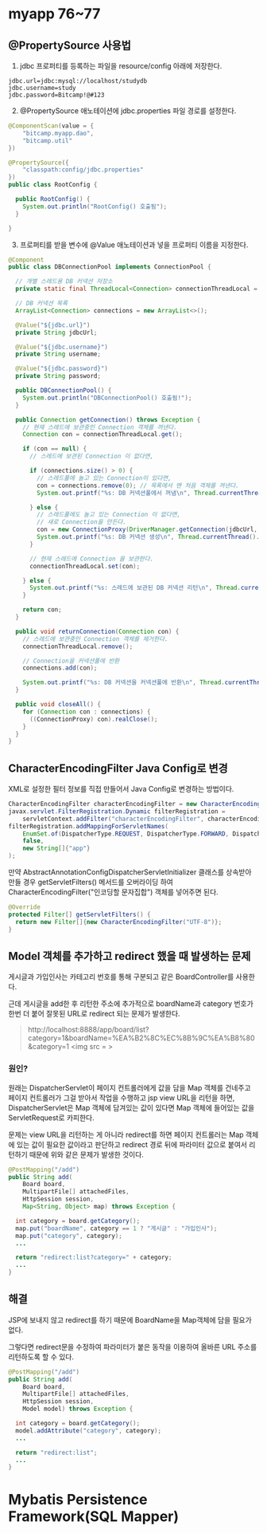 # myapp 76~77
## @PropertySource 사용법
1) jdbc 프로퍼티를 등록하는 파일을 resource/config 아래에 저장한다.
```properties
jdbc.url=jdbc:mysql://localhost/studydb
jdbc.username=study
jdbc.password=Bitcamp!@#123
```

2) @PropertySource 애노테이션에 jdbc.properties 파일 경로를 설정한다.
```java
@ComponentScan(value = {
    "bitcamp.myapp.dao",
    "bitcamp.util"
})

@PropertySource({
    "classpath:config/jdbc.properties"
})
public class RootConfig {

  public RootConfig() {
    System.out.println("RootConfig() 호출됨");
  }

}
```

3) 프로퍼티를 받을 변수에 @Value 애노테이션과 넣을 프로퍼티 이름을 지정한다.
```java
@Component
public class DBConnectionPool implements ConnectionPool {

  // 개별 스레드용 DB 커넥션 저장소
  private static final ThreadLocal<Connection> connectionThreadLocal = new ThreadLocal<>();

  // DB 커넥션 목록
  ArrayList<Connection> connections = new ArrayList<>();

  @Value("${jdbc.url}")
  private String jdbcUrl;

  @Value("${jdbc.username}")
  private String username;

  @Value("${jdbc.password}")
  private String password;

  public DBConnectionPool() {
    System.out.println("DBConnectionPool() 호출됨!");
  }

  public Connection getConnection() throws Exception {
    // 현재 스레드에 보관중인 Connection 객체를 꺼낸다.
    Connection con = connectionThreadLocal.get();

    if (con == null) {
      // 스레드에 보관된 Connection 이 없다면,

      if (connections.size() > 0) {
        // 스레드풀에 놀고 있는 Connection이 있다면,
        con = connections.remove(0); // 목록에서 맨 처음 객체를 꺼낸다.
        System.out.printf("%s: DB 커넥션풀에서 꺼냄\n", Thread.currentThread().getName());

      } else {
        // 스레드풀에도 놀고 있는 Connection 이 없다면,
        // 새로 Connection을 만든다.
        con = new ConnectionProxy(DriverManager.getConnection(jdbcUrl, username, password), this);
        System.out.printf("%s: DB 커넥션 생성\n", Thread.currentThread().getName());
      }

      // 현재 스레드에 Connection 을 보관한다.
      connectionThreadLocal.set(con);

    } else {
      System.out.printf("%s: 스레드에 보관된 DB 커넥션 리턴\n", Thread.currentThread().getName());
    }

    return con;
  }

  public void returnConnection(Connection con) {
    // 스레드에 보관중인 Connection 객체를 제거한다.
    connectionThreadLocal.remove();

    // Connection을 커넥션풀에 반환
    connections.add(con);

    System.out.printf("%s: DB 커넥션을 커넥션풀에 반환\n", Thread.currentThread().getName());
  }

  public void closeAll() {
    for (Connection con : connections) {
      ((ConnectionProxy) con).realClose();
    }
  }
}

```
## CharacterEncodingFilter Java Config로 변경
XML로 설정한 필터 정보를 직접 만들어서 Java Config로 변경하는 방법이다.
```java
CharacterEncodingFilter characterEncodingFilter = new CharacterEncodingFilter("UTF-8");
javax.servlet.FilterRegistration.Dynamic filterRegistration =
    servletContext.addFilter("characterEncodingFilter", characterEncodingFilter);
filterRegistration.addMappingForServletNames(
    EnumSet.of(DispatcherType.REQUEST, DispatcherType.FORWARD, DispatcherType.INCLUDE),
    false,
    new String[]{"app"}
);
```

만약 AbstractAnnotationConfigDispatcherServletInitializer 클래스를 상속받아 만들 경우 getServletFilters() 메서드를 오버라이딩 하여 CharacterEncodingFilter("인코딩할 문자집합") 객체를 넣어주면 된다.
```java
@Override
protected Filter[] getServletFilters() {
  return new Filter[]{new CharacterEncodingFilter("UTF-8")};
}
```


## Model 객체를 추가하고 redirect 했을 때 발생하는 문제
게시글과 가입인사는 카테고리 번호를 통해 구분되고 같은 BoardController를 사용한다.

근데 게시글을 add한 후 리턴한 주소에 추가적으로 boardName과 category 번호가 한번 더 붙어 잘못된 URL로 redirect 되는 문제가 발생한다. 
>http://localhost:8888/app/board/list?category=1&boardName=%EA%B2%8C%EC%8B%9C%EA%B8%80&category=1
<img src = >

### 원인?
원래는 DispatcherServlet이 페이지 컨트롤러에게 값을 담을 Map 객체를 건네주고 페이지 컨트롤러가 그걸 받아서 작업을 수행하고 jsp view URL을 리턴을 하면, DispatcherServlet은 Map 객체에 담겨있는 값이 있다면 Map 객체에 들어있는 값을 ServletRequest로 카피한다.

문제는 view URL을 리턴하는 게 아니라 redirect를 하면 페이지 컨트롤러는 Map 객체에 있는 값이 필요한 값이라고 판단하고 redirect 경로 뒤에 파라미터 값으로 붙여서 리턴하기 때문에 위와 같은 문제가 발생한 것이다. 

```java
@PostMapping("/add")
public String add(
    Board board,
    MultipartFile[] attachedFiles,
    HttpSession session,
    Map<String, Object> map) throws Exception {

  int category = board.getCategory();
  map.put("boardName", category == 1 ? "게시글" : "가입인사");
  map.put("category", category);
  ...

  return "redirect:list?category=" + category;
  ...
}
```

## 해결
JSP에 보내지 않고 redirect를 하기 때문에 BoardName을 Map객체에 담을 필요가 없다. 

그렇다면 redirect문을 수정하여 파라미터가 붙은 동작을 이용하여 올바른 URL 주소를 리턴하도록 할 수 있다. 
```java
@PostMapping("/add")
public String add(
    Board board,
    MultipartFile[] attachedFiles,
    HttpSession session,
    Model model) throws Exception {

  int category = board.getCategory();
  model.addAttribute("category", category);
  ...

  return "redirect:list";
  ...
}
```

# Mybatis Persistence Framework(SQL Mapper)
